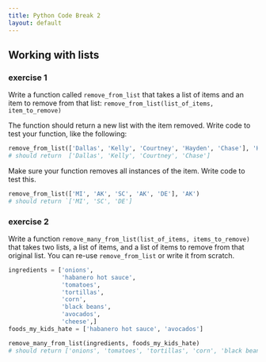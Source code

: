 ```yaml
---
title: Python Code Break 2
layout: default
---
```


## Working with lists

### exercise 1

Write a function called `remove_from_list` that takes a list of items and an item to remove from that list: ``remove_from_list(list_of_items, item_to_remove)``

The function should return a new list with the item removed. Write code to test your function, like the following:

```py
remove_from_list(['Dallas', 'Kelly', 'Courtney', 'Hayden', 'Chase'], 'Hayden')
# should return  ['Dallas', 'Kelly', 'Courtney', 'Chase']
```

Make sure your function removes all instances of the item. Write code to test this.

```py
remove_from_list(['MI', 'AK', 'SC', 'AK', 'DE'], 'AK')
# should return `['MI', 'SC', 'DE']
```

### exercise 2

Write a function `remove_many_from_list(list_of_items, items_to_remove)` that takes two lists, a list of items, and a list of items to remove from that original list. You can re-use `remove_from_list` or write it from scratch.

```py
ingredients = ['onions',
               'habanero hot sauce',
               'tomatoes',
               'tortillas',
               'corn',
               'black beans',
               'avocados',
               'cheese',]
foods_my_kids_hate = ['habanero hot sauce', 'avocados']

remove_many_from_list(ingredients, foods_my_kids_hate)
# should return ['onions', 'tomatoes', 'tortillas', 'corn', 'black beans', 'cheese']
```

